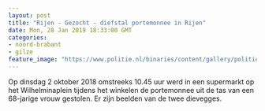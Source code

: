 ```yaml
---
layout: post
title: "Rijen - Gezocht - diefstal portemonnee in Rijen"
date: Mon, 28 Jan 2019 18:33:00 GMT
categories: 
- noord-brabant 
- gilze 
feature_image: "https://www.politie.nl/binaries/content/gallery/politie/gezocht/verdachten/2019/januari/09-ob/bb_190128/rijen-2.jpg"
---
```


Op dinsdag 2 oktober 2018 omstreeks 10.45 uur werd in een supermarkt op het Wilhelminaplein tijdens het winkelen de portemonnee uit de tas van een 68-jarige vrouw gestolen. Er zijn beelden van de twee dievegges.
